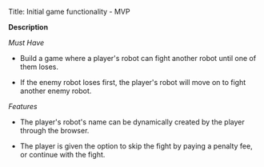 Title: Initial game functionality - MVP

**Description**

_Must Have_

- Build a game where a player's robot can fight another robot until one of them loses.

- If the enemy robot loses first, the player's robot will move on to fight another enemy robot.

_Features_

- The player's robot's name can be dynamically created by the player through the browser.

- The player is given the option to skip the fight by paying a penalty fee, or continue with the fight.